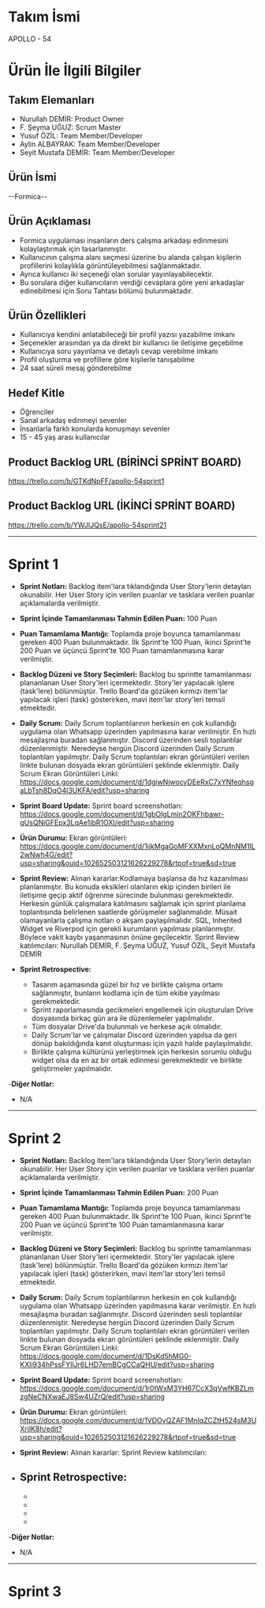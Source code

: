 # Takım İsmi
APOLLO - 54

# Ürün İle İlgili Bilgiler
## Takım Elemanları
- Nurullah DEMİR: Product Owner
- F. Şeyma UĞUZ: Scrum Master
- Yusuf ÖZİL: Team Member/Developer
- Aylin ALBAYRAK: Team Member/Developer
- Seyit Mustafa DEMİR: Team Member/Developer

## Ürün İsmi
--Formica--

## Ürün Açıklaması
- Formica uygulaması insanların ders çalışma arkadaşı edinmesini kolaylaştırmak için tasarlanmıştır.  
- Kullanıcının çalışma alanı seçmesi üzerine bu alanda çalışan kişilerin profillerini kolaylıkla görüntüleyebilmesi sağlanmaktadır.
- Ayrıca kullanıcı iki seçeneği olan sorular yayınlayabilecektir. 
- Bu sorulara diğer kullanıcıların verdiği cevaplara göre yeni arkadaşlar edinebilmesi için Soru Tahtası bölümü bulunmaktadır.

## Ürün Özellikleri
- Kullanıcıya kendini anlatabileceği bir profil yazısı yazabilme imkanı
- Seçenekler arasından ya da direkt bir kullanıcı ile iletişime geçebilme
- Kullanıcıya soru yayınlama ve detaylı cevap verebilme imkanı
- Profil oluşturma ve profillere göre kişilerle tanışabilme
- 24 saat süreli mesaj gönderebilme

## Hedef Kitle
- Öğrenciler
- Sanal arkadaş edinmeyi sevenler
- İnsanlarla farklı konularda konuşmayı sevenler
- 15 - 45 yaş arası kullanıcılar

## Product Backlog URL (BİRİNCİ SPRİNT BOARD)
https://trello.com/b/GTKdNpFF/apollo-54sprint1

## Product Backlog URL (İKİNCİ SPRİNT BOARD)
https://trello.com/b/YWJlJQsE/apollo-54sprint21

---
# Sprint 1
- **Sprint Notları:** Backlog item'lara tıklandığında User Story'lerin detayları okunabilir. Her User Story için verilen puanlar ve tasklara verilen puanlar açıklamalarda verilmiştir.

- **Sprint İçinde Tamamlanması Tahmin Edilen Puan:** 100 Puan

- **Puan Tamamlama Mantığı:** Toplamda proje boyunca tamamlanması gereken 400 Puan bulunmaktadır. İlk Sprint'te 100 Puan, ikinci Sprint'te 200 Puan ve üçüncü Sprint'te 100 Puan tamamlanmasına karar verilmiştir.

- **Backlog Düzeni ve Story Seçimleri:** Backlog bu sprintte tamamlanması plananlanan User Story'leri içermektedir. Story'ler yapılacak işlere (task'lere) bölünmüştür. Trello Board'da gözüken kırmızı item'lar yapılacak işleri (task) gösterirken, mavi item'lar story'leri temsil etmektedir.

- **Daily Scrum:** Daily Scrum toplantılarının herkesin en çok kullandığı uygulama olan Whatsapp üzerinden yapılmasına karar verilmiştir. En hızlı mesajlaşma buradan sağlanmıştır. Discord üzerinden sesli toplantılar düzenlenmiştir. Neredeyse hergün Discord üzerinden Daily Scrum toplantıları yapılmıştır. Daily Scrum toplantıları ekran görüntüleri verilen linkte bulunan dosyada ekran görüntüleri şeklinde eklenmiştir. Daily Scrum Ekran Görüntüleri Linki: https://docs.google.com/document/d/1dgiwNjwocyDEeRxC7xYNfeqhsqaLbTsh8DqO4l3UKFA/edit?usp=sharing

- **Sprint Board Update:** Sprint board screenshotları: https://docs.google.com/document/d/1gbOlgLmin2OKFhbawr-qUsQNiGFEpx3LqAe1ibR1OXI/edit?usp=sharing

- **Ürün Durumu:** Ekran görüntüleri: https://docs.google.com/document/d/1ijkMgaGoMFXXMxnLoQMnNM1lL2wNwh4G/edit?usp=sharing&ouid=102652503121626229278&rtpof=true&sd=true

- **Sprint Review:** Alınan kararlar:Kodlamaya başlansa da hız kazanılması planlanmıştır. Bu konuda eksikleri olanların ekip içinden birileri ile iletişime geçip aktif öğrenme sürecinde bulunması gerekmektedir. Herkesin günlük çalışmalara katılmasını sağlamak için sprint planlama toplantısında belirlenen saatlerde görüşmeler sağlanmalıdır. Müsait olamayanlarla çalışma notları o akşam paylaşılmalıdır. SQL, Inherited Widget ve Riverpod için gerekli kurumların yapılması planlanmıştır. Böylece vakit kaybı yaşanmasının önüne geçilecektir. Sprint Review katılımcıları: Nurullah DEMİR, F. Şeyma UĞUZ, Yusuf ÖZİL, Seyit Mustafa DEMİR

- **Sprint Retrospective:**
  - Tasarım aşamasında güzel bir hız ve birlikte çalışma ortamı sağlanmıştır, bunların kodlama için de tüm ekibe yayılması gerekmektedir.
  - Sprint raporlamasında gecikmeleri engellemek için oluşturulan Drive dosyasında birkaç gün ara ile düzenlemeler yapılmalıdır. 
  - Tüm dosyalar Drive'da bulunmalı ve herkese açık olmalıdır.
  - Daily Scrum'lar ve çalışmalar Discord üzerinden yapılsa da geri dönüp bakıldığında kanıt oluşturması için yazılı halde paylaşılmalıdır.
  - Birlikte çalışma kültürünü yerleştirmek için herkesin sorumlu olduğu widget olsa da en az bir ortak edinmesi gerekmektedir ve birlikte geliştirmeler yapılmalıdır. 

-**Diğer Notlar:**
- N/A
---
# Sprint 2 

- **Sprint Notları:** Backlog item'lara tıklandığında User Story'lerin detayları okunabilir. Her User Story için verilen puanlar ve tasklara verilen puanlar açıklamalarda verilmiştir.

- **Sprint İçinde Tamamlanması Tahmin Edilen Puan:** 200 Puan

- **Puan Tamamlama Mantığı:** Toplamda proje boyunca tamamlanması gereken 400 Puan bulunmaktadır. İlk Sprint'te 100 Puan, ikinci Sprint'te 200 Puan ve üçüncü Sprint'te 100 Puan tamamlanmasına karar verilmiştir.

- **Backlog Düzeni ve Story Seçimleri:** Backlog bu sprintte tamamlanması plananlanan User Story'leri içermektedir. Story'ler yapılacak işlere (task'lere) bölünmüştür. Trello Board'da gözüken kırmızı item'lar yapılacak işleri (task) gösterirken, mavi item'lar story'leri temsil etmektedir.

- **Daily Scrum:** Daily Scrum toplantılarının herkesin en çok kullandığı uygulama olan Whatsapp üzerinden yapılmasına karar verilmiştir. En hızlı mesajlaşma buradan sağlanmıştır. Discord üzerinden sesli toplantılar düzenlenmiştir. Neredeyse hergün Discord üzerinden Daily Scrum toplantıları yapılmıştır. Daily Scrum toplantıları ekran görüntüleri verilen linkte bulunan dosyada ekran görüntüleri şeklinde eklenmiştir. Daily Scrum Ekran Görüntüleri Linki: https://docs.google.com/document/d/1DsKd5hMG0-KXli934hPssFYIlJr6LHD7emBCgCCaQHU/edit?usp=sharing

- **Sprint Board Update:** Sprint board screenshotları: https://docs.google.com/document/d/1r0tWxM3YH67CcX3qVwfKBZLmzgNeCNXwaEJ8Sw4UZrQ/edit?usp=sharing

- **Ürün Durumu:** Ekran görüntüleri: https://docs.google.com/document/d/1VDOyQZAF1MnlqZCZtH524sM3UXrjlK8h/edit?usp=sharing&ouid=102652503121626229278&rtpof=true&sd=true

- **Sprint Review:** Alınan kararlar:          Sprint Review katılımcıları: 

- **Sprint Retrospective:**
  -           
  -         
  -           
  -          
  -            

-**Diğer Notlar:**
- N/A
---
# Sprint 3
